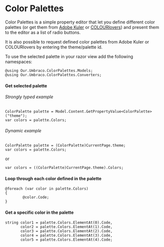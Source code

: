 # Color Palettes

Color Palettes is a simple property editor that let you define different color palettes (or get them from [Adobe Kuler](https://color.adobe.com/) or [COLOURlovers](http://www.colourlovers.com/)) and present them to the editor as a list of radio buttons.

It is also possible to request defined color palettes from Adobe Kuler or COLOURlovers by entering the theme/palette id.

To use the selected palette in your razor view add the following namespaces:

```
@using Our.Umbraco.ColorPalettes.Models;
@using Our.Umbraco.ColorPalettes.Converters;
````

#### Get selected palette
###### Strongly typed example
```
ColorPalette palette = Model.Content.GetPropertyValue<ColorPalette>("theme");
var colors = palette.Colors;
````
###### Dynamic example
```
ColorPalette palette = (ColorPalette)CurrentPage.theme;
var colors = palette.Colors;
```
or
```
var colors = ((ColorPalette)CurrentPage.theme).Colors;
```

#### Loop through each color defined in the palette

```
@foreach (var color in palette.Colors)
{
        @color.Code;
}
````

#### Get a specific color in the palette

```
string color1 = palette.Colors.ElementAt(0).Code,
       color2 = palette.Colors.ElementAt(1).Code,
       color3 = palette.Colors.ElementAt(2).Code,
       color4 = palette.Colors.ElementAt(3).Code,
       color5 = palette.Colors.ElementAt(4).Code;
````
